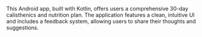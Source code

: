 This Android app, built with Kotlin, offers users a comprehensive 30-day calisthenics and nutrition plan. The application features a clean, intuitive UI and includes a feedback system, allowing users to share their thoughts and suggestions.
